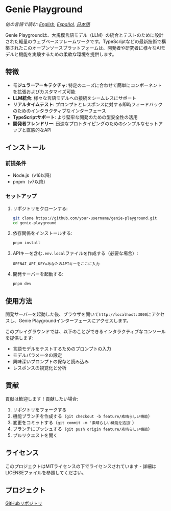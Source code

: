 # Genie Playground

*他の言語で読む: [English](README.md), [Español](README.es.md), [日本語](README.ja.md)*

Genie Playgroundは、大規模言語モデル（LLM）の統合とテストのために設計された軽量のウェブベースフレームワークです。TypeScriptなどの最新技術で構築されたこのオープンソースプラットフォームは、開発者や研究者に様々なAIモデルと機能を実験するための柔軟な環境を提供します。

## 特徴

- **モジュラーアーキテクチャ**: 特定のニーズに合わせて簡単にコンポーネントを拡張およびカスタマイズ可能
- **LLM統合**: 様々な言語モデルへの接続をシームレスにサポート
- **リアルタイムテスト**: プロンプトとレスポンスに対する即時フィードバックのためのインタラクティブなインターフェース
- **TypeScriptサポート**: より堅牢な開発のための型安全性の活用
- **開発者フレンドリー**: 迅速なプロトタイピングのためのシンプルなセットアップと直感的なAPI

## インストール

### 前提条件

- Node.js（v16以降）
- pnpm（v7以降）

### セットアップ

1. リポジトリをクローンする:
   ```bash
   git clone https://github.com/your-username/genie-playground.git
   cd genie-playground
   ```

2. 依存関係をインストールする:
   ```bash
   pnpm install
   ```

3. APIキーを含む`.env.local`ファイルを作成する（必要な場合）:
   ```
   OPENAI_API_KEY=あなたのAPIキーをここに入力
   ```

4. 開発サーバーを起動する:
   ```bash
   pnpm dev
   ```

## 使用方法

開発サーバーを起動した後、ブラウザを開いて`http://localhost:3000`にアクセスし、Genie Playgroundインターフェースにアクセスします。

このプレイグラウンドでは、以下のことができるインタラクティブなコンソールを提供します:
- 言語モデルをテストするためのプロンプトの入力
- モデルパラメータの設定
- 興味深いプロンプトの保存と読み込み
- レスポンスの視覚化と分析

## 貢献

貢献は歓迎します！貢献したい場合:

1. リポジトリをフォークする
2. 機能ブランチを作成する（`git checkout -b feature/素晴らしい機能`）
3. 変更をコミットする（`git commit -m '素晴らしい機能を追加'`）
4. ブランチにプッシュする（`git push origin feature/素晴らしい機能`）
5. プルリクエストを開く

## ライセンス

このプロジェクトはMITライセンスの下でライセンスされています - 詳細はLICENSEファイルを参照してください。

## プロジェクト

[GitHubリポジトリ](https://github.com/your-username/genie-playground)
